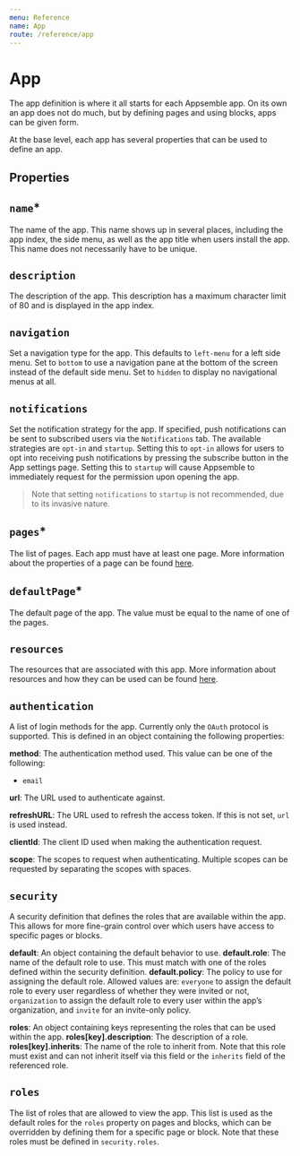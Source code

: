 ```yaml
---
menu: Reference
name: App
route: /reference/app
---
```


# App

The app definition is where it all starts for each Appsemble app. On its own an app does not do
much, but by defining pages and using blocks, apps can be given form.

At the base level, each app has several properties that can be used to define an app.

## Properties

## `name`\*

The name of the app. This name shows up in several places, including the app index, the side menu,
as well as the app title when users install the app. This name does not necessarily have to be
unique.

## `description`

The description of the app. This description has a maximum character limit of 80 and is displayed in
the app index.

## `navigation`

Set a navigation type for the app. This defaults to `left-menu` for a left side menu. Set to
`bottom` to use a navigation pane at the bottom of the screen instead of the default side menu. Set
to `hidden` to display no navigational menus at all.

## `notifications`

Set the notification strategy for the app. If specified, push notifications can be sent to
subscribed users via the `Notifications` tab. The available strategies are `opt-in` and `startup`.
Setting this to `opt-in` allows for users to opt into receiving push notifications by pressing the
subscribe button in the App settings page. Setting this to `startup` will cause Appsemble to
immediately request for the permission upon opening the app.

> Note that setting `notifications` to `startup` is not recommended, due to its invasive nature.

## `pages`\*

The list of pages. Each app must have at least one page. More information about the properties of a
page can be found [here](page).

## `defaultPage`\*

The default page of the app. The value must be equal to the name of one of the pages.

## `resources`

The resources that are associated with this app. More information about resources and how they can
be used can be found [here](../development/appsemble-resources).

## `authentication`

A list of login methods for the app. Currently only the `OAuth` protocol is supported. This is
defined in an object containing the following properties:

**method**: The authentication method used. This value can be one of the following:

- `email`

**url**: The URL used to authenticate against.

**refreshURL**: The URL used to refresh the access token. If this is not set, `url` is used instead.

**clientId**: The client ID used when making the authentication request.

**scope**: The scopes to request when authenticating. Multiple scopes can be requested by separating
the scopes with spaces.

## `security`

A security definition that defines the roles that are available within the app. This allows for more
fine-grain control over which users have access to specific pages or blocks.

**default**: An object containing the default behavior to use. **default.role**: The name of the
default role to use. This must match with one of the roles defined within the security definition.
**default.policy**: The policy to use for assigning the default role. Allowed values are: `everyone`
to assign the default role to every user regardless of whether they were invited or not,
`organization` to assign the default role to every user within the app’s organization, and `invite`
for an invite-only policy.

**roles**: An object containing keys representing the roles that can be used within the app.
**roles[key].description**: The description of a role. **roles[key].inherits**: The name of the role
to inherit from. Note that this role must exist and can not inherit itself via this field or the
`inherits` field of the referenced role.

## `roles`

The list of roles that are allowed to view the app. This list is used as the default roles for the
`roles` property on pages and blocks, which can be overridden by defining them for a specific page
or block. Note that these roles must be defined in `security.roles`.

